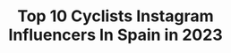 ---
title: Top 10 Cyclists Instagram Influencers In Spain in 2023
description: >-
  Find top cyclists Instagram influencers in Spain in 2023. Most popular hashtags: #cycling #lavuelta20 #tirrenoadriatico.
platform: Instagram
hits: 41
text_top: Identify the most popular Instagram accounts on inBeat.
text_bottom: Our search engine holds 41 Instagram influencers like this in Spain for you to pitch.
profiles:
  - username: "elllaharrris"
    fullname: >-
      Ella Harris
    bio: >-
      〰️ 21y/o 🥝 from @dunedinnz, viviendo en Girona 🇳🇿🇪🇸 〰️ Pro cyclist w CANYON//SRAM @wmncycling 〰️ 2018 Zwift Academy winner ⚡️🤘🏼
    location: "Spain"
    followers: 9322
    engagement: 1393
    commentsToLikes: 0.017399
    id: ck5zrxx49xgi40i14ng6fcmgj
    verified: false
    hashtags: "#virtualtdf, #applesponsorme, #mayhavehadacrytoday, #womens100"
  - username: "ainaraa.a.b"
    fullname: >-
      •AINARA ALBERT BOSCH•
    bio: >-
      road cyclist.🇪🇸 ~1936~✨
    location: "Spain"
    followers: 4956
    engagement: 2070
    commentsToLikes: 0.020961
    id: ckap8z2kjqiop0i78ph0hakpq
    verified: false
    hashtags: "#fer2020, #espotfer, #estonotienequeparar"
  - username: "alejandvalverde"
    fullname: >-
      Alejandro Valverde Belmonte
    bio: >-
      Ciclista profesional en @movistar_team // Professional cyclist Twitter oficial: @alejanvalverde #bala100
    location: "Spain"
    followers: 316746
    engagement: 759
    commentsToLikes: 0.007625
    id: ck0twmfvvfwkp0i19pfgdxpbq
    verified: true
    hashtags: "#cruzrojaresponde, #nuestramejorvictoria, #isdin, #ganasdesol"
  - username: "enric_mas_"
    fullname: >-
      Enric Mas Nicolau
    bio: >-
      Professional cyclist, riding for Movistar Team 2nd at Vuelta a España 2018 Artà, Mallorca 🏝 Andorra 📍
    location: "Spain"
    followers: 125946
    engagement: 1136
    commentsToLikes: 0.018982
    id: ck5c9i2z6bgu30i1119ea8wl7
    verified: true
    hashtags: "#repost, #rodamosjuntos"
  - username: "_pascal_ackermann_"
    fullname: >-
      Pascal Ackermann 🇩🇪
    bio: >-
      Pro Cyclist for @borahansgrohe
    location: "Spain"
    followers: 62688
    engagement: 677
    commentsToLikes: 0.004242
    id: ck0tvgfhlb8px0i192fmv1bdf
    verified: true
    hashtags: "#painisintheair, #pfalzkind"
  - username: "riabushenko95"
    fullname: >-
      ALEKSANDR RIABUSHENKO
    bio: >-
      • Professional Cyclist 🚴 • Rider ➡️ @uae_team_emirates 🇦🇪 • Born in Belarus 🇧🇾 • Living in Italy 🇮🇹
    location: "Spain"
    followers: 7002
    engagement: 1114
    commentsToLikes: 0.014982
    id: ck0w5iez13s290i196ni01q05
    verified: false
    hashtags: "#cyclinglife, #sportlife, #roadcycling, #cyclingphotos"
  - username: "omar_fraile"
    fullname: >-
      Omar Fraile
    bio: >-
      Professional cyclist of Astana pro team
    location: "Spain"
    followers: 55514
    engagement: 705
    commentsToLikes: 0.007517
    id: ck0w5qk1w4xvf0i19vf6x66fz
    verified: true
    hashtags: "#lavuelta20, #astanaproteam, #tdf2020, #compexathlete"
  - username: "rosalia_ortiz_"
    fullname: >-
      Rosalia
    bio: >-
      Spanish Professional cyclist |@teamservetto 🇮🇹 • @suomysport athlete 🇪🇸 •🐾-> @weasley_bordercollie 📍Fuenlabrada/Llanes
    location: "Spain"
    followers: 8509
    engagement: 1016
    commentsToLikes: 0.006989
    id: ckap0zaolsgdw0i7896spztc3
    verified: false
    hashtags: "#piumate, #smpselle, #cier, #hastafisio"
  - username: "aranburualex95"
    fullname: >-
      Alex Aranburu
    bio: >-
      📍 Ezkio, Basque Country 🚴🏼‍♂️ Professional cyclist of @proteamastana 🥇 Stage 4 | Vuelta Burgos 🥇 Circuito Getxo 🥇 Stage 2 | Vuelta Madrid
    location: "Spain"
    followers: 6719
    engagement: 1648
    commentsToLikes: 0.009918
    id: ckaoqo7a4jlaj0i780z8sgmag
    verified: false
    hashtags: "#tirrenoadri, #lavuelta20, #tirrenoadriatico, #proteamastana"
  - username: "yanabelomoina"
    fullname: >-
      Yana Belomoina 🚴🏻‍♀️
    bio: >-
      Pro cyclists🇺🇦 Riding for @bbmtb team🌟 #Redbull Athlete💥 4times medalist World Championships, 2times European Champion, 3 times Leader World Cup!
    location: "Spain"
    followers: 53693
    engagement: 458
    commentsToLikes: 0.016194
    id: ck6ufj79ixdfw0j71fmi5s7xx
    verified: false
    hashtags: "#freedom, #turkey, #birthday, #happy"
---